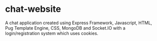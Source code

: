 # chat-website
A chat application created using Express Framework, Javascript, HTML, Pug Template Engine, CSS, MongoDB and Socket.IO with a login/registration system which uses cookies.
